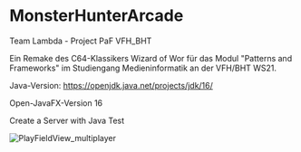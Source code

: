 # MonsterHunterArcade
Team Lambda - Project PaF VFH_BHT

Ein Remake des C64-Klassikers Wizard of Wor für das Modul "Patterns and Frameworks" im Studiengang Medieninformatik an der VFH/BHT WS21.

Java-Version: https://openjdk.java.net/projects/jdk/16/

Open-JavaFX-Version 16

Create a Server with Java Test 

![PlayFieldView_multiplayer](https://user-images.githubusercontent.com/32613508/118117276-b2009080-b3eb-11eb-971a-26a91020eb0a.png)
